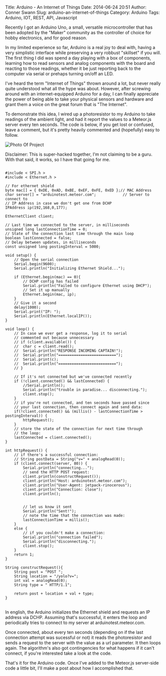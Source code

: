 Title: Arduino - An Internet of Things
Date: 2014-06-24 20:51
Author: Conner Swann
Slug: arduino-an-internet-of-things
Category: Arduino
Tags: Arduino, IOT, REST, API, Javascript

Recently I got an Arduino Uno, a small, versatile microcontroller that has been adopted by the "Maker" community as the controller of choice for hobby electronics, and for good reason.

In my limited experience so far, Arduino is a real joy to deal with, having a very simplistic interface while preserving a very robbust "skillset" if you will. The first thing I did was spend a day playing with a box of components, learning how to read sensors and analog components with the board and reacting to those readings, whether it be just reporting back to the computer via serial or prehaps turning on/off an LED.

I've heard the term "Internet of Things" thrown around a lot, but never really quite understood what all the hype was about. However, after screwing around with an internet-equipped Arduino for a day, I can finally appreciate the power of being able to take your physical sensors and hardware and grant them a voice on the great forum that is "The Internet".

To demonstrate this idea, I wired up a photoresistor to my Arduino to take readings of the ambient light, and had it report the values to a Meteor.js server every ten seconds. The code is below, if you get lost or confused, leave a comment, but it's pretty heavily commented and (hopefully) easy to follow.

![Photo Of Project]({attach}/images/2014/arduino-1.jpg)

Disclaimer: This is super-hacked together, I'm not claiming to be a guru. With that said, it works, so I have that going for me.

<pre class="line-numbers">
<code class="language-c">
#include < SPI.h >
#include < Ethernet.h >

// For ethernet shield
byte mac[] = { 0xDE, 0xAD, 0xBE, 0xEF, 0xFE, 0xED };// MAC Address  
char server[] = "arduinotest.meteor.com";            // Server to connect to  
// IP Address in case we don't get one from DCHP
IPAddress ip(192,168,0,177);    

EthernetClient client;

// Last time we connected to the server, in milliseconds
unsigned long lastConnectionTime = 0;  
// State of the connection last time through the main loop                
boolean lastConnected = false;  
// Delay between updates, in milliseconds
const unsigned long postingInterval = 5000;        

void setup() {  
    // Open the serial connection
    Serial.begin(9600);
    Serial.println("Initializing Ethernet Shield...");

    if (Ethernet.begin(mac) == 0){
        // DCHP config has failed
        Serial.println("Failed to configure Ethernet using DHCP");
        // Set it up manually
        Ethernet.begin(mac, ip);  
    }
    // Give it a second
    delay(1000);
    Serial.print("IP: ");
    Serial.println(Ethernet.localIP());
}

void loop() {  
    // In case we ever get a response, log it to serial
    // commented out because unnecessary
    // if (client.available()) {
    //  char c = client.read();
    //  Serial.println("RESPONSE INCOMING CAPTAIN!");
    //  Serial.println("==========================");
    //  Serial.print(c);
    //  Serial.println("==========================");
    // }

    // If it's not connected but we've connected recently
    if (!client.connected() && lastConnected) {
        //Serial.println();
        Serial.println("trouble in paradise... disconnecting.");
        client.stop();
    }
    // if you're not connected, and ten seconds have passed since
    // your last connection, then connect again and send data:
    if(!client.connected() && (millis() - lastConnectionTime > postingInterval)) {
        httpRequest();
    }
    // store the state of the connection for next time through
    // the loop:
    lastConnected = client.connected();
}

int httpRequest() {  
    // if there's a successful connection:
    // String postData = String("v=" + analogRead(0));
    if (client.connect(server, 80)) {
        Serial.println("connecting...");
        // send the HTTP POST request:
        client.println(constructRequest());
        client.println("Host: arduinotest.meteor.com");
        client.println("User-Agent: jetpack-rinocerous");
        client.println("Connection: close");
        client.println();


        // let us know it sent
        Serial.println("Sent!");
        // note the time that the connection was made:
        lastConnectionTime = millis();
    } 
    else {
        // if you couldn't make a connection:
        Serial.println("connection failed");
        Serial.println("disconnecting.");
        client.stop();
    }
    return 1;
}

String constructRequest(){  
    String post = "POST ";
    String location = "/yolo?v=";
    int val = analogRead(0);
    String type = " HTTP/1.1";

    return post + location + val + type;
}
</code>
</pre>
In english, the Arduino initializes the Ethernet shield and requests an IP address via DCHP. Assuming that's successful, it enters the loop and periodically tries to connect to my server at arduinotest.meteor.com.

Once connected, about every ten seconds (depending on if the last connection attempt was sucessful or not) it reads the photoresistor and sends a request to the server with the value as a url parameter. It then loops again. The algorithm's also got contingencies for what happens if it can't connect, if you're interested take a look at the code.

That's it for the Arduino code. Once I've added to the Meteor.js server-side code a little bit, I'll make a post about how I accomplished that.
